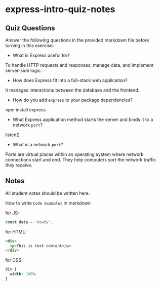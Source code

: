 # express-intro-quiz-notes

## Quiz Questions

Answer the following questions in the provided markdown file before turning in this exercise:

- What is Express useful for?

To handle HTTP requests and responses, manage data, and implement server-side logic.

- How does Express fit into a full-stack web application?

It manages interactions between the database and the frontend.

- How do you add `express` to your package dependencies?

npm install express

- What Express application method starts the server and binds it to a network `port`?

listen()

- What is a network `port`?

Ports are virtual places within an operating system where network connections start and end. They help computers sort the network traffic they receive.

## Notes

All student notes should be written here.

How to write `Code Examples` in markdown

for JS:

```javascript
const data = 'Howdy';
```

for HTML:

```html
<div>
  <p>This is text content</p>
</div>
```

for CSS:

```css
div {
  width: 100%;
}
```
